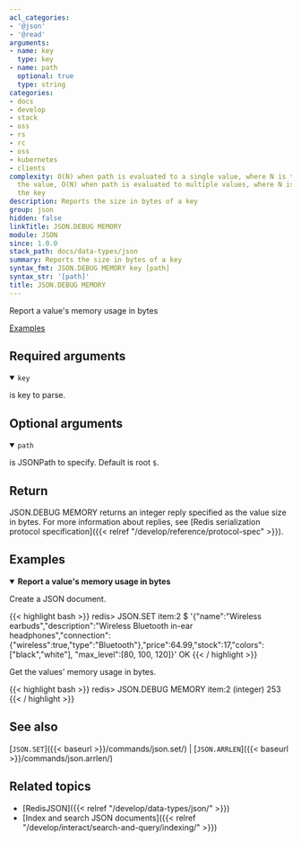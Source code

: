 ```yaml
---
acl_categories:
- '@json'
- '@read'
arguments:
- name: key
  type: key
- name: path
  optional: true
  type: string
categories:
- docs
- develop
- stack
- oss
- rs
- rc
- oss
- kubernetes
- clients
complexity: O(N) when path is evaluated to a single value, where N is the size of
  the value, O(N) when path is evaluated to multiple values, where N is the size of
  the key
description: Reports the size in bytes of a key
group: json
hidden: false
linkTitle: JSON.DEBUG MEMORY
module: JSON
since: 1.0.0
stack_path: docs/data-types/json
summary: Reports the size in bytes of a key
syntax_fmt: JSON.DEBUG MEMORY key [path]
syntax_str: '[path]'
title: JSON.DEBUG MEMORY
---
```

Report a value's memory usage in bytes 

[Examples](#examples)

## Required arguments

<details open><summary><code>key</code></summary> 

is key to parse.
</details>

## Optional arguments

<details open><summary><code>path</code></summary> 

is JSONPath to specify. Default is root `$`. 
</details>

## Return

JSON.DEBUG MEMORY returns an integer reply specified as the value size in bytes.
For more information about replies, see [Redis serialization protocol specification]({{< relref "/develop/reference/protocol-spec" >}}).

## Examples

<details open>
<summary><b>Report a value's memory usage in bytes</b></summary>

Create a JSON document.

{{< highlight bash >}}
redis> JSON.SET item:2 $ '{"name":"Wireless earbuds","description":"Wireless Bluetooth in-ear headphones","connection":{"wireless":true,"type":"Bluetooth"},"price":64.99,"stock":17,"colors":["black","white"], "max_level":[80, 100, 120]}'
OK
{{< / highlight >}}

Get the values' memory usage in bytes.

{{< highlight bash >}}
redis> JSON.DEBUG MEMORY item:2
(integer) 253
{{< / highlight >}}
</details>

## See also

[`JSON.SET`]({{< baseurl >}}/commands/json.set/) | [`JSON.ARRLEN`]({{< baseurl >}}/commands/json.arrlen/) 

## Related topics

* [RedisJSON]({{< relref "/develop/data-types/json/" >}})
* [Index and search JSON documents]({{< relref "/develop/interact/search-and-query/indexing/" >}})


